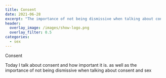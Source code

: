 ```yaml
---
title: Consent
date: 2021-06-28
excerpt: "The importance of not being dismissive when talking about consent and sex"
header:
  overlay_image: /images/show-logo.png
  overlay_filter: 0.5
categories:
  - sex
---
```


Consent

<!--<iframe src="https://open.spotify.com/embed-podcast/episode/0BJEtxvnCFKQGHxvnrSnIs" width="80%" height="175" frameborder="0" allowtransparency="true" allow="encrypted-media"></iframe>-->

Today I talk about consent and how important it is. as well as the importance of not being dismissive when talking about consent and sex
